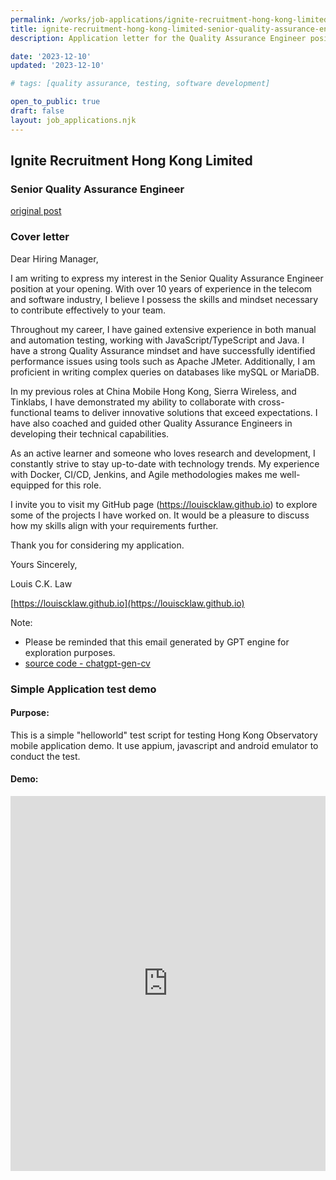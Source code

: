 ```yaml
---
permalink: /works/job-applications/ignite-recruitment-hong-kong-limited-senior-quality-assurance-engineer/index.html
title: ignite-recruitment-hong-kong-limited-senior-quality-assurance-engineer-application-page
description: Application letter for the Quality Assurance Engineer position at aacat fintech Limited.

date: '2023-12-10'
updated: '2023-12-10'

# tags: [quality assurance, testing, software development]

open_to_public: true
draft: false
layout: job_applications.njk
---
```


<!-- http://localhost:8080/works/job-applications/ignite-recruitment-hong-kong-limited-senior-quality-assurance-engineer/index.html -->

<div class="letter-header">
  <h2>Ignite Recruitment Hong Kong Limited</h2>
  <h3>Senior Quality Assurance Engineer</h3>
  <p><a href="./post.png">original post</a></p>
</div>

### Cover letter

<div class="letter-container">
Dear Hiring Manager,

<div class="spacer"></div>

I am writing to express my interest in the Senior Quality Assurance Engineer position at your opening. With over 10 years of experience in the telecom and software industry, I believe I possess the skills and mindset necessary to contribute effectively to your team.

Throughout my career, I have gained extensive experience in both manual and automation testing, working with JavaScript/TypeScript and Java. I have a strong Quality Assurance mindset and have successfully identified performance issues using tools such as Apache JMeter. Additionally, I am proficient in writing complex queries on databases like mySQL or MariaDB.

In my previous roles at China Mobile Hong Kong, Sierra Wireless, and Tinklabs, I have demonstrated my ability to collaborate with cross-functional teams to deliver innovative solutions that exceed expectations. I have also coached and guided other Quality Assurance Engineers in developing their technical capabilities.

As an active learner and someone who loves research and development, I constantly strive to stay up-to-date with technology trends. My experience with Docker, CI/CD, Jenkins, and Agile methodologies makes me well-equipped for this role.

I invite you to visit my GitHub page (https://louiscklaw.github.io) to explore some of the projects I have worked on. It would be a pleasure to discuss how my skills align with your requirements further.

Thank you for considering my application.

<div class="spacer"></div>

Yours Sincerely,

Louis C.K. Law

[https://louiscklaw.github.io](https://louiscklaw.github.io)

<div class="spacer"></div>

Note:

- Please be reminded that this email generated by GPT engine for exploration purposes.
- [source code - chatgpt-gen-cv](https://github.com/louiscklaw/ai-playlist/tree/master/teamprompt-tryout/chatgpt-gen-cv)
</div>

### Simple Application test demo

#### Purpose:

This is a simple "helloworld" test script for testing Hong Kong Observatory mobile application demo. It use appium, javascript and android emulator to conduct the test.

#### Demo:

<iframe 
  class="shadow"
  width="100%" 
  height="600px" 
  src="https://www.youtube.com/embed/2fMBSod31ao" 
  title="YouTube video player" 
  frameborder="0" 
  allow="accelerometer; autoplay; clipboard-write; encrypted-media; gyroscope; picture-in-picture; web-share" 
  allowfullscreen>
</iframe>
